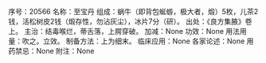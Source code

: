 序号：20566
名称：至宝丹
组成：蜗牛（即背包蜒蝣，极大者，煅）5枚，儿茶2钱，活松树皮2钱（煅存性，勿沾灰尘），冰片7分（研）。
出处：《良方集腋》卷上。
主治：结毒喉烂，蒂舌落，上腭穿破。
加减：None
功效：None
用法用量：吹之。立效。
制备方法：上为细末。
临床应用：None
各家论述：None
用药禁忌：None
附注：None
